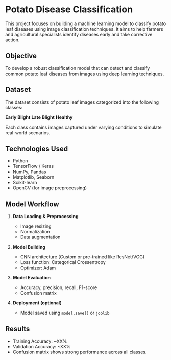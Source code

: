 # Potato Disease Classification

This project focuses on building a machine learning model to classify potato leaf diseases using image classification techniques. 
It aims to help farmers and agricultural specialists identify diseases early and take corrective action.

## Objective

To develop a robust classification model that can detect and classify common potato leaf diseases from images using deep learning techniques.

##  Dataset

The dataset consists of potato leaf images categorized into the following classes:

 **Early Blight**
 **Late Blight**
 **Healthy**

Each class contains images captured under varying conditions to simulate real-world scenarios.

## Technologies Used

- Python
- TensorFlow / Keras
- NumPy, Pandas
- Matplotlib, Seaborn
- Scikit-learn
- OpenCV (for image preprocessing)

##  Model Workflow

1. **Data Loading & Preprocessing**
   - Image resizing
   - Normalization
   - Data augmentation

2. **Model Building**
   - CNN architecture (Custom or pre-trained like ResNet/VGG)
   - Loss function: Categorical Crossentropy
   - Optimizer: Adam

3. **Model Evaluation**
   - Accuracy, precision, recall, F1-score
   - Confusion matrix

4. **Deployment (optional)**
   - Model saved using `model.save()` or `joblib`

## Results

- Training Accuracy: ~XX%
- Validation Accuracy: ~XX%
- Confusion matrix shows strong performance across all classes.
